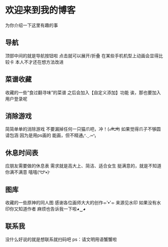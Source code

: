 # 欢迎来到我的博客

为你介绍一下这里有趣的事

## 导航

顶部中间的就是导航按钮啦
点击就可以展开/折叠
在某些手机机型上动画会显得比较卡
本人不才还在想方法改进

## 菜谱收藏

收藏的一些“食过翻寻味”的菜谱
之后会加入【自定义添加】功能
诶，那也要加入用户登录呢

## 消除游戏

简简单单的消除游戏
不要漏掉任何一只猫爪吧，冲！(๑ᵒ̴̶̷͈᷄ᗨᵒ̴̶̷͈᷅)
如果觉得爪子不够圆请包涵
因为是用ps画的
能画，但不精通₍ᐢ.ˬ.⑅ᐢ₎

## 休息时间表

应朋友需要做的休息表
需求就是高大上、简洁、适合女生
挺满意的，就是不知道你满不满意
嘻嘻(ᕑᗢᓫ∗)˒

## 图库

收藏的一些原神的同人图
感谢各位画师大大的创作⌯'▾'⌯
来源见水印
如果没有水印你又知道作者
麻烦也告诉我一下啦◕‿◕

## 联系我

没什么好说的就是想联系就扫码吧
ps：请文明用语蟹蟹啦
